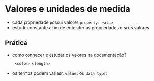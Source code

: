 # Valores e unidades de medida

* cada propriedade possui valores `property: value`
* estudo constante a fim de entender as propriedades e seus valores

## Prática

* como conhecer e estudar os valores na documentação?
  ```css
   <color> <length>
   ```
* os termos podem variasr. `values` ou `data types`